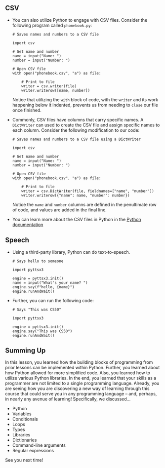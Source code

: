 
CSV
---

*   You can also utilize Python to engage with CSV files. Consider the following program called `phonebook.py`:
    
        # Saves names and numbers to a CSV file
        
        import csv
        
        # Get name and number
        name = input("Name: ")
        number = input("Number: ")
        
        # Open CSV file
        with open("phonebook.csv", "a") as file:
        
            # Print to file
            writer = csv.writer(file)
            writer.writerow([name, number])
        
    
    Notice that utilizing the `with` block of code, with the `writer` and its work happening below it indented, prevents us from needing to `close` our file once finished.
    
*   Commonly, CSV files have columns that carry specific names. A `DictWriter` can used to create the CSV file and assign specific names to each column. Consider the following modification to our code:
    
        # Saves names and numbers to a CSV file using a DictWriter
        
        import csv
        
        # Get name and number
        name = input("Name: ")
        number = input("Number: ")
        
        # Open CSV file
        with open("phonebook.csv", "a") as file:
        
            # Print to file
            writer = csv.DictWriter(file, fieldnames=["name", "number"])
            writer.writerow({"name": name, "number": number})
        
    
    Notice the `name` and `number` columns are defined in the penultimate row of code, and values are added in the final line.
    
*   You can learn more about the CSV files in Python in the [Python documentation](https://docs.python.org/3/library/csv.html)
    

Speech
------

*   Using a third-party library, Python can do text-to-speech.
    
        # Says hello to someone
        
        import pyttsx3
        
        engine = pyttsx3.init()
        name = input("What's your name? ")
        engine.say(f"hello, {name}")
        engine.runAndWait()
        
    
*   Further, you can run the following code:
    
        # Says "This was CS50"
        
        import pyttsx3
        
        engine = pyttsx3.init()
        engine.say("This was CS50")
        engine.runAndWait()
        
    

Summing Up
----------

In this lesson, you learned how the building blocks of programming from prior lessons can be implemented within Python. Further, you learned about how Python allowed for more simplified code. Also, you learned how to utilize various Python libraries. In the end, you learned that your skills as a programmer are not limited to a single programming language. Already, you are seeing how you are discovering a new way of learning through this course that could serve you in any programming language – and, perhaps, in nearly any avenue of learning! Specifically, we discussed…

*   Python
*   Variables
*   Conditionals
*   Loops
*   Types
*   Libraries
*   Dictionaries
*   Command-line arguments
*   Regular expressions

See you next time!
